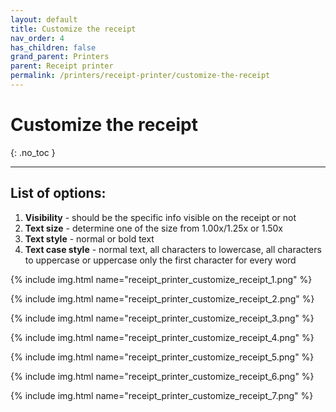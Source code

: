 ```yaml
---
layout: default
title: Customize the receipt
nav_order: 4
has_children: false
grand_parent: Printers
parent: Receipt printer
permalink: /printers/receipt-printer/customize-the-receipt
---
```


# Customize the receipt
{: .no_toc }

---

## List of options:
1. **Visibility** - should be the specific info visible on the receipt or not
1. **Text size** - determine one of the size from 1.00x/1.25x or 1.50x
1. **Text style** - normal or bold text
1. **Text case style** - normal text, all characters to lowercase, all characters to uppercase or uppercase only the first character for every word

{% include img.html name="receipt_printer_customize_receipt_1.png" %}

{% include img.html name="receipt_printer_customize_receipt_2.png" %}

{% include img.html name="receipt_printer_customize_receipt_3.png" %}

{% include img.html name="receipt_printer_customize_receipt_4.png" %}

{% include img.html name="receipt_printer_customize_receipt_5.png" %}

{% include img.html name="receipt_printer_customize_receipt_6.png" %}

{% include img.html name="receipt_printer_customize_receipt_7.png" %}